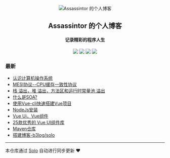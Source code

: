 <p align="center"><img alt="Assassintor 的个人博客" src="https://static.b3log.org/images/brand/solo-32.png"></p><h2 align="center">
Assassintor 的个人博客
</h2>

<h4 align="center">记录精彩的程序人生</h4>
<p align="center"><a title="Assassintor 的个人博客" target="_blank" href="https://github.com/Assassintor/solo-blog"><img src="https://img.shields.io/github/last-commit/Assassintor/solo-blog.svg?style=flat-square&color=FF9900"></a>
<a title="GitHub repo size in bytes" target="_blank" href="https://github.com/Assassintor/solo-blog"><img src="https://img.shields.io/github/repo-size/Assassintor/solo-blog.svg?style=flat-square"></a>
<a title="Solo Version" target="_blank" href="https://github.com/b3log/solo/releases"><img src="https://img.shields.io/badge/solo-3.6.5-f1e05a.svg?style=flat-square&color=blueviolet"></a>
<a title="Hits" target="_blank" href="https://github.com/b3log/hits"><img src="https://hits.b3log.org/Assassintor/solo-blog.svg"></a></p>

### 最新

* [认识计算机操作系统](https://www.realmid.cn/articles/2019/09/23/1569227262564.html)
* [MESI协议--CPU缓存一致性协议](https://www.realmid.cn/articles/2019/09/23/1569226776013.html)
* [栈 溢出，堆 溢出，方法区和运行时常量池 溢出](https://www.realmid.cn/articles/2019/09/23/1569226441007.html)
* [什么是SOA?](https://www.realmid.cn/articles/2019/09/23/1569226165812.html)
* [使用Vue-cli快速搭建Vue项目](https://www.realmid.cn/articles/2019/09/23/1569223948462.html)
* [NodeJs安装](https://www.realmid.cn/articles/2019/09/23/1569222313059.html)
* [Vue Ui，Vue组件](https://www.realmid.cn/articles/2019/09/23/1569217906930.html)
* [25款优秀的 Vue UI组件库](https://www.realmid.cn/articles/2019/09/23/1569216617024.html)
* [Maven仓库](https://www.realmid.cn/articles/2019/09/23/1569213055985.html)
* [搭建博客-b3log/solo](https://www.realmid.cn/articles/2019/09/23/1569210882369.html)



---

本仓库通过 [Solo](https://github.com/b3log/solo) 自动进行同步更新 ❤️ 